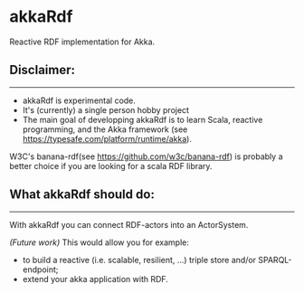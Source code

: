 akkaRdf
=======

Reactive RDF implementation for Akka.

## Disclaimer:
--------------
* akkaRdf is experimental code.
* It's (currently) a single person hobby project
* The main goal of developping akkaRdf is to learn Scala, reactive programming, and the Akka framework (see https://typesafe.com/platform/runtime/akka).
	
W3C's banana-rdf(see https://github.com/w3c/banana-rdf) is probably a better choice if you are looking for a scala RDF library.


## What akkaRdf should do:
----------------------------
With akkaRdf you can connect RDF-actors into an ActorSystem.

*(Future work)* This would allow you for example:
* to build a reactive (i.e. scalable, resilient, …) triple store and/or SPARQL-endpoint;
* extend your akka application with RDF.
